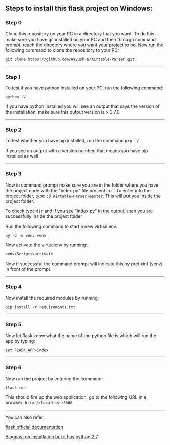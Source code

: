 ## Steps to install this flask project on Windows:

### Step 0

Clone this repository on your PC in a directory that you want. To do this make sure you have git installed on your PC and then through command prompt, reach the directory where you want your project to be. Now run the following command to clone the repository to your PC:

`git clone https://github.com/Aayush-N/Airtable-Parser.git`

---
### Step 1

To test if you have python installed on your PC, run the following command:

`python -V`

If you have python installed you will see an output that says the version of the installation, make sure this output version is > 3.7.0 

---
### Step 2

To test whether you have pip installed, run the command `pip -V`

If you see an output with a version number, that means you have pip installed as well

---
### Step 3

Now in command prompt make sure you are in the folder where you have the project code with the "index.py" file present in it. To enter into the project folder, type `cd Airtable-Parser-master`. This will put you inside the project folder. 

To check type `dir` and if you see "index.py" in the output, then you are successfully inside the project folder 

Run the following command to start a new virtual env:

`py -3 -m venv venv`



Now activate the virtualenv by running:

`venv\Scripts\activate`

Now if successful the command prompt will indicate this by prefixinf (venv) in front of the prompt.

---
### Step 4

Now install the required modules by running:

`pip install -r requirements.txt`

---
### Step 5

Now let flask know what the name of the python file is which will run the app by typing:

`set FLASK_APP=index`

---
### Step 6

Now run the project by entering the command:

`flask run`

This should fire up the web application, go to the following URL in a browser: `http://localhost:5000`

---
You can also refer:

[flask official documentation](https://flask.palletsprojects.com/en/1.1.x/installation/)

[Blogpost on installation but it has python 2.7](https://timmyreilly.azurewebsites.net/python-flask-windows-development-environment-setup/)
